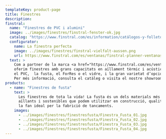 ```yaml
---
templateKey: product-page
title: Finestres
description:
finstral:
  name: "Finestres de PVC i alumini"
  image: ../images/finestres/finstral-fenster-ok.jpg
  catalog: "https://www.finstral.com/es/information/catálogos-y-folletos/38-0.html"
  configurator:
    name: La finestra perfecta
    image: ../images/finestres/finstral-vielfalt-aussen.png
    url: https://www.finstral.com/es/ventanas/finstral-planner-ventanas/finstral-planner-ventanas/110-0.html
  text: >
    Com a partner de la marca <a href="https://www.finstral.com/es/ventanas/ventanas/14-0.html" target="_blank">FINSTRAL</a>,
    oferim finestres amb grans capacitats en aïllament tèrmic i acústic. Les diferents combinacions de materials com l’alumini,
    el PVC,  la fusta, el ForRes o el vidre, i la gran varietat d’opcions permetran obtenir la finestra perfecta.
    Per més informació, consulta el catàleg o visita el nostre showroom.
products:
  - name: "Finestres de fusta"
    text: >
      Les finestres de tota la vida! La fusta és un dels materials més càlids,
      aïllants i sostenibles que podem utilitzar en construcció, qualitats que
      la fan ideal per la fabrició de tancaments.
    images:
      - ../images/finestres/finestresfusta/Finestra_Fusta_01.jpg
      - ../images/finestres/finestresfusta/Finestra_Fusta_02.jpg
      - ../images/finestres/finestresfusta/Finestra_Fusta_03.jpg
      - ../images/finestres/finestresfusta/Finestra_Fusta_04.jpg
---
```

